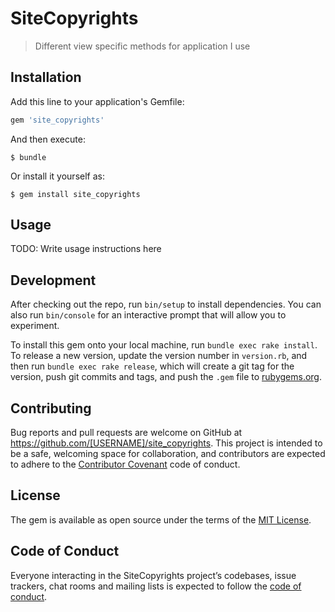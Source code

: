 # SiteCopyrights

> Different view specific methods for application I use

## Installation

Add this line to your application's Gemfile:

```ruby
gem 'site_copyrights'
```

And then execute:

    $ bundle

Or install it yourself as:

    $ gem install site_copyrights

## Usage

TODO: Write usage instructions here

## Development

After checking out the repo, run `bin/setup` to install dependencies. You can also run `bin/console` for an interactive prompt that will allow you to experiment.

To install this gem onto your local machine, run `bundle exec rake install`. To release a new version, update the version number in `version.rb`, and then run `bundle exec rake release`, which will create a git tag for the version, push git commits and tags, and push the `.gem` file to [rubygems.org](https://rubygems.org).

## Contributing

Bug reports and pull requests are welcome on GitHub at https://github.com/[USERNAME]/site_copyrights. This project is intended to be a safe, welcoming space for collaboration, and contributors are expected to adhere to the [Contributor Covenant](http://contributor-covenant.org) code of conduct.

## License

The gem is available as open source under the terms of the [MIT License](https://opensource.org/licenses/MIT).

## Code of Conduct

Everyone interacting in the SiteCopyrights project’s codebases, issue trackers, chat rooms and mailing lists is expected to follow the [code of conduct](https://github.com/[USERNAME]/site_copyrights/blob/master/CODE_OF_CONDUCT.md).
